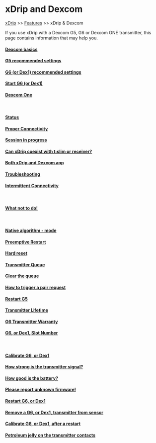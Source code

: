 # xDrip and Dexcom  
[xDrip](../README.md) >> [Features](./Features_page.md) >> xDrip & Dexcom  
  
If you use xDrip with a Dexcom G5, G6 or Dexcom ONE transmitter, this page contains information that may help you.    

#### [Dexcom basics](./Dexcom-Basics.md)
#### [G5 recommended settings](./G5-Recommended-Settings.md)
#### [G6 (or Dex1) recommended settings](./G6-Recommended-Settings.md)
#### [Start G6 (or Dex1)](./Starting-G6.md)
#### [Dexcom One](./Dexcom-One.md)
<br/>  
  
#### [Status](./StatusG5G6.md)
#### [Proper Connectivity](./Proper-connectivity.md)
#### [Session in progress](./Session-in-progress.md)
#### [Can xDrip coexist with t:slim or receiver?](./Receiver-or-tslim-and-xDrip.md)
#### [Both xDrip and Dexcom app](./xDrip-and-Dexcom-app.md)
#### [Troubleshooting](./Connectivity-troubleshoot.md)
#### [Intermittent Connectivity](./Intermittent.md)
<br/>  

#### [What not to do!](./What-not-to-do.md)
<br/>  
  
#### [Native algorithm - mode](./Native-Algorithm.md)
#### [Preemptive Restart](./Preemptive-Restart.md)
#### [Hard reset](./Hard-Reset.md)
#### [Transmitter Queue](./Transmitter-Queue.md)
#### [Clear the queue](./Clear-queue.md)
#### [How to trigger a pair request](./MissedPairRequest.md)
#### [Restart G5](./Restart-G5-sensor.md)
#### [Transmitter Lifetime](./Transmitter-lifetime.md)
#### [G6 Transmitter Warranty](./G6_Warranty.md)
#### [G6, or Dex1, Slot Number](./G6_slot.md)
<br/>  
  
#### [Calibrate G6, or Dex1](./Calibrate-G6)
#### [How strong is the transmitter signal?](./Bluetooth-Scanner.md)
#### [How good is the battery?](./Battery-condition.md)
#### [Please report unknown firmware!](./Report-firmware.md)
#### [Restart G6, or Dex1](./Restart-G6-sensor.md)
#### [Remove a G6, or Dex1, transmitter from sensor](./Remove-transmitter.md)
#### [Calibrate G6, or Dex1, after a restart](./Calibrate-after-G6Restart.md)
#### [Petroleum jelly on the transmitter contacts](./Petroleum-jelly-in-Dexcom-G6-Sensor.md)
